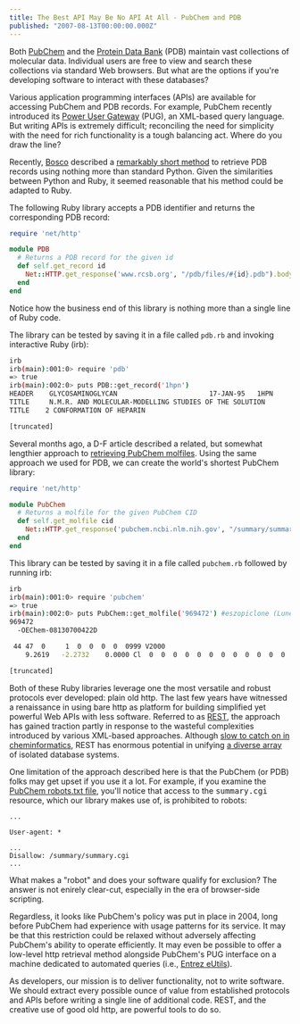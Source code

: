 ```yaml
---
title: The Best API May Be No API At All - PubChem and PDB
published: "2007-08-13T00:00:00.000Z"
---
```


Both [PubChem](http://pubchem.ncbi.nlm.nih.gov/) and the [Protein Data Bank](http://www.rcsb.org/pdb/home/home.do) (PDB) maintain vast collections of molecular data. Individual users are free to view and search these collections via standard Web browsers. But what are the options if you're developing software to interact with these databases?

Various application programming interfaces (APIs) are available for accessing PubChem and PDB records. For example, PubChem recently introduced its [Power User Gateway](/articles/tag/pug) (PUG), an XML-based query language. But writing APIs is extremely difficult; reconciling the need for simplicity with the need for rich functionality is a tough balancing act. Where do you draw the line?

Recently, [Bosco](http://boscoh.com/) described a [remarkably short method](http://boscoh.com/protein/fetching-pdb-files-remotely-in-pure-python-code) to retrieve PDB records using nothing more than standard Python. Given the similarities between Python and Ruby, it seemed reasonable that his method could be adapted to Ruby.

The following Ruby library accepts a PDB identifier and returns the corresponding PDB record:

```ruby
require 'net/http'

module PDB
  # Returns a PDB record for the given id
  def self.get_record id
    Net::HTTP.get_response('www.rcsb.org', "/pdb/files/#{id}.pdb").body
  end
end
```

Notice how the business end of this library is nothing more than a single line of Ruby code.

The library can be tested by saving it in a file called `pdb.rb` and invoking interactive Ruby (irb):

```bash
irb
irb(main):001:0> require 'pdb'
=> true
irb(main):002:0> puts PDB::get_record('1hpn')
HEADER    GLYCOSAMINOGLYCAN                       17-JAN-95   1HPN
TITLE     N.M.R. AND MOLECULAR-MODELLING STUDIES OF THE SOLUTION
TITLE    2 CONFORMATION OF HEPARIN

[truncated]
```

Several months ago, a D-F article described a related, but somewhat lengthier approach to [retrieving PubChem molfiles](/articles/2006/08/30/hacking-pubchem-with-ruby). Using the same approach we used for PDB, we can create the world's shortest PubChem library:

```ruby
require 'net/http'

module PubChem
  # Returns a molfile for the given PubChem CID
  def self.get_molfile cid
    Net::HTTP.get_response('pubchem.ncbi.nlm.nih.gov', "/summary/summary.cgi?cid=#{cid}&disopt=DisplaySDF").body
  end
end 
```

This library can be tested by saving it in a file called `pubchem.rb` followed by running irb:

```bash
irb
irb(main):001:0> require 'pubchem'
=> true
irb(main):002:0> puts PubChem::get_molfile('969472') #eszopiclone (Lunesta)
969472
  -OEChem-08130700422D

 44 47  0     1  0  0  0  0  0999 V2000
    9.2619   -2.2732    0.0000 Cl  0  0  0  0  0  0  0  0  0  0  0  0

[truncated]
```

Both of these Ruby libraries leverage one the most versatile and robust protocols ever developed: plain old http. The last few years have witnessed a renaissance in using bare http as platform for building simplified yet powerful Web APIs with less software. Referred to as [REST](http://www.ics.uci.edu/~fielding/pubs/dissertation/rest_arch_style.htm), the approach has gained traction partly in response to the wasteful complexities introduced by various XML-based approaches. Although [slow to catch on in cheminformatics](/articles/2007/05/30/restful-cheminformatics), REST has enormous potential in unifying [a diverse array](/articles/2007/01/24/thirty-two-free-chemistry-databases) of isolated database systems.

One limitation of the approach described here is that the PubChem (or PDB) folks may get upset if you use it a lot. For example, if you examine the [PubChem robots.txt file](http://pubchem.ncbi.nlm.nih.gov/robots.txt), you'll notice that access to the <tt>summary.cgi</tt> resource, which our library makes use of, is prohibited to robots:

```http
...

User-agent: *

...
Disallow: /summary/summary.cgi
...
```

What makes a "robot" and does your software qualify for exclusion? The answer is not enirely clear-cut, especially in the era of browser-side scripting.

Regardless, it looks like PubChem's policy was put in place in 2004, long before PubChem had experience with usage patterns for its service. It may be that this restriction could be relaxed without adversely affecting PubChem's ability to operate efficiently. It may even be possible to offer a low-level http retrieval method alongside PubChem's PUG interface on a machine dedicated to automated queries (i.e., [Entrez eUtils](http://eutils.ncbi.nlm.nih.gov/entrez/query/static/eutils_help.html)).

As developers, our mission is to deliver functionality, not to write software. We should extract every possible ounce of value from established protocols and APIs before writing a single line of additional code. REST, and the creative use of good old http, are powerful tools to do so.
